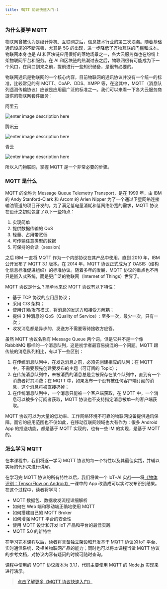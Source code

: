 ```yaml
---
title: MQTT 协议快速入门-1
---
```

<article id="topicContainer" class="column_content"><h2 class="topic_title"></h2><div><h3 id="mqtt">为什么要学 MQTT</h3>
<p>物联网曾被认为是继计算机、互联网之后，信息技术行业的第三次浪潮。随着基础通讯设施的不断完善，尤其是 5G 的出现，进一步降低了万物互联的门槛和成本。物联网本身也是 AI 和区块链应用很好的落地场景之一，各大云服务商也在纷纷上架物联网平台和服务。在 AI 和区块链的热潮过去之后，物联网很有可能成为下一个风口，在风口到来之前，提前进行一些知识储备，是很有必要的。</p>
<p>物联网通讯是物联网的一个核心内容，目前物联网的通讯协议并没有一个统一的标准，比较常见的有 MQTT、CoAP、DDS、XMPP 等，在这其中，MQTT（消息队列遥测传输协议）应该是应用最广泛的标准之一。我们可以来看一下各大云服务商提供的物联网套件服务：</p>
<p>阿里云</p>
<p><img src="https://images.gitbook.cn/a7ccfa80-9ec3-11e8-8e5d-ef0460a9dd5a" alt="enter image description here" /></p>
<p>腾讯云</p>
<p><img src="https://images.gitbook.cn/257e1a40-9ec4-11e8-8324-45c28b509596" alt="enter image description here" /></p>
<p>青云</p>
<p><img src="https://images.gitbook.cn/733df8e0-9ec4-11e8-991f-1fa5582600fd" alt="enter image description here" /></p>
<p>所以入门物联网，掌握 MQTT 是一个非常必要的步骤。</p>
<h3 id="mqtt-1">MQTT 是什么</h3>
<p>MQTT 的全称为 Message Queue Telemetry Transport，是在 1999 年，由 IBM 的 Andy Stanford-Clark 和 Arcom 的 Arlen Nipper 为了一个通过卫星网络连接输油管道的项目开发的。为了满足低电量消耗和低网络带宽的需求，MQTT 协议在设计之初就包含了以下一些特点：</p>
<ol>
<li>实现简单</li>
<li>提供数据传输的 QoS</li>
<li>轻量、占用带宽低</li>
<li>可传输任意类型的数据</li>
<li>可保持的会话（session）</li>
</ol>
<p>之后 IBM 一直将 MQTT 作为一个内部协议在其产品中使用，直到 2010 年，IBM 公开发布了 MQTT 3.1 版本。在 2014 年，MQTT 协议正式成为了 OASIS（结构化信息标准促进组织）的标准协议。随着多年的发展，MQTT 协议的重点也不再只是嵌入式系统，而是更广泛的物联网（Internet of Things）世界了。</p>
<p>MQTT 协议是什么？简单地来说 MQTT 协议有以下特性：</p>
<ul>
<li>基于 TCP 协议的应用层协议；</li>
<li>采用 C/S 架构；</li>
<li>使用订阅/发布模式，将消息的发送方和接受方解耦；</li>
<li>提供 3 种消息的 QoS（Quality of Service）: 至多一次，最少一次，只有一次；</li>
<li>收发消息都是异步的，发送方不需要等待接收方应答。</li>
</ul>
<p>虽然 MQTT 协议名称有 Message Queue 两个词，但是它并不是一个像 RabbitMQ 那样的一个消息队列，这是初学者最容易搞混的一个问题。MQTT 跟传统的消息队列相比，有以下一些区别：</p>
<ol>
<li>在传统消息队列中，在发送消息之前，必须先创建相应的队列；在 MQTT 中，不需要预先创建要发布的主题（可订阅的 Topic）；</li>
<li>在传统消息队列中，未被消费的消息总是会被保存在某个队列中，直到有一个消费者将其消费；在 MQTT 中，如果发布一个没有被任何客户端订阅的消息，这个消息将被直接扔掉；</li>
<li>在传统消息队列中，一个消息只能被一个客户端获取，在 MQTT 中，一个消息可以被多个订阅者获取，MQTT 协议也不支持指定消息被单一的客户端获取。</li>
</ol>
<p>MQTT 协议可以为大量的低功率、工作网络环境不可靠的物联网设备提供通讯保障。而它的应用范围也不仅如此，在移动互联网领域也大有作为：很多 Android App 的推送功能，都是基于 MQTT 实现的，也有一些 IM 的实现，是基于 MQTT 的。 </p>
<h3 id="mqtt-2">怎么学习 MQTT</h3>
<p>在本课程中，我们将逐一学习 MQTT 协议的每一个特性以及其最佳实践，并辅以实际的代码来进行讲解。</p>
<p>在学习完 MQTT 协议的所有特性以后，我们将做一个 IoT+AI 实战——将<a href="https://gitbook.cn/gitchat/column/59f1a77a9343b255e38edd78">《物体识别：TensorFlow on Android》</a>一课中的 App 改造成可以实时发布识别结果。在这个过程中，读者将学习：</p>
<ul>
<li>MQTT 数据包、数据收发流程详细解析</li>
<li>如何在 Web 端和移动端正确地使用 MQTT</li>
<li>如何搭建自己的 MQTT Broker</li>
<li>如何增强 MQTT 平台的安全性</li>
<li>使用 MQTT 设计和开发 IoT 产品和平台的最佳实践</li>
<li>MQTT 5.0 的新特性</li>
</ul>
<p>在学习完本课程以后，读者将具备独立架设和开发基于 MQTT 协议的 IoT 平台、实时通信系统，及相关物联网产品的能力；同时也可以将本课程当做 MQTT 协议的参考文档，对协议内容有疑问的时候可随时查询。</p>
<p>课程中使用的 MQTT 协议版本为 3.1.1，代码主要使用 MQTT 的 Node.js 实现来进行演示。</p>
<blockquote>
  <p><a href="https://gitbook.cn/m/mazi/comp/column?columnId=5be4f4df2c33167c317beb8c&utm_source=fqsd001">点击了解更多《MQTT 协议快速入门》</a></p>
</blockquote></div></article>